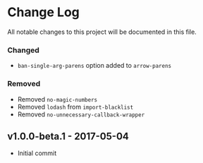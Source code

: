 # Change Log
All notable changes to this project will be documented in this file.

### Changed
- `ban-single-arg-parens` option added to `arrow-parens`

### Removed
- Removed `no-magic-numbers`
- Removed `lodash` from `import-blacklist`
- Removed `no-unnecessary-callback-wrapper`

## v1.0.0-beta.1 - 2017-05-04
- Initial commit
